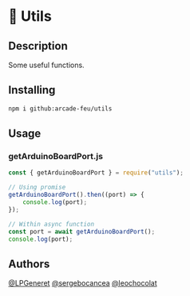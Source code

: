 # 🔧 Utils

## Description

Some useful functions.

## Installing

```bash
npm i github:arcade-feu/utils
```

## Usage

### getArduinoBoardPort.js

```js
const { getArduinoBoardPort } = require("utils");

// Using promise
getArduinoBoardPort().then((port) => {
    console.log(port);
});

// Within async function
const port = await getArduinoBoardPort();
console.log(port);
```

## Authors

[@LPGeneret](https://twitter.com/LPGeneret)
[@sergebocancea](https://twitter.com/sergebocancea)
[@leochocolat](https://twitter.com/leochocolat)
